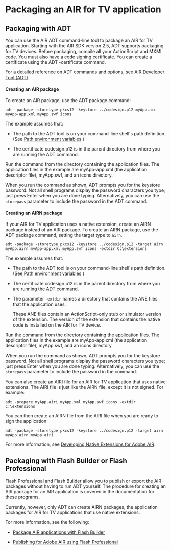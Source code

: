 # Packaging an AIR for TV application

## Packaging with ADT

You can use the AIR ADT command-line tool to package an AIR for TV application.
Starting with the AIR SDK version 2.5, ADT supports packaging for TV devices.
Before packaging, compile all your ActionScript and MXML code. You must also
have a code signing certificate. You can create a certificate using the ADT
-certificate command.

For a detailed reference on ADT commands and options, see
[AIR Developer Tool (ADT)](WS5b3ccc516d4fbf351e63e3d118666ade46-7fd9.html).

#### Creating an AIR package

To create an AIR package, use the ADT package command:

    adt -package -storetype pkcs12 -keystore ../codesign.p12 myApp.air myApp-app.xml myApp.swf icons

The example assumes that:

- The path to the ADT tool is on your command-line shell's path definition. (See
  [Path environment variables](WSfffb011ac560372f-71994050128cca87097-8000.html).)

- The certificate codesign.p12 is in the parent directory from where you are
  running the ADT command.

Run the command from the directory containing the application files. The
application files in the example are myApp-app.xml (the application descriptor
file), myApp.swf, and an icons directory.

When you run the command as shown, ADT prompts you for the keystore password.
Not all shell programs display the password characters you type; just press
Enter when you are done typing. Alternatively, you can use the `storepass`
parameter to include the password in the ADT command.

#### Creating an AIRN package

If your AIR for TV application uses a native extension, create an AIRN package
instead of an AIR package. To create an AIRN package, use the ADT package
command, setting the target type to `airn`.

    adt -package -storetype pkcs12 -keystore ../codesign.p12 -target airn myApp.airn myApp-app.xml myApp.swf icons -extdir C:\extensions

The example assumes that:

- The path to the ADT tool is on your command-line shell's path definition. (See
  [Path environment variables](WSfffb011ac560372f-71994050128cca87097-8000.html).)

- The certificate codesign.p12 is in the parent directory from where you are
  running the ADT command.

- The parameter `-extdir` names a directory that contains the ANE files that the
  application uses.

  These ANE files contain an ActionScript-only stub or simulator version of the
  extension. The version of the extension that contains the native code is
  installed on the AIR for TV device.

Run the command from the directory containing the application files. The
application files in the example are myApp-app.xml (the application descriptor
file), myApp.swf, and an icons directory.

When you run the command as shown, ADT prompts you for the keystore password.
Not all shell programs display the password characters you type; just press
Enter when you are done typing. Alternatively, you can use the `storepass`
parameter to include the password in the command.

You can also create an AIRI file for an AIR for TV application that uses native
extensions. The AIRI file is just like the AIRN file, except it is not signed.
For example:

    adt -prepare myApp.airi myApp.xml myApp.swf icons -extdir C:\extensions

You can then create an AIRN file from the AIRI file when you are ready to sign
the application:

    adt -package -storetype pkcs12 -keystore ../codesign.p12 -target airn myApp.airn myApp.airi

For more information, see
[Developing Native Extensions for Adobe AIR](https://web.archive.org/web/20150414032840/https://help.adobe.com/en_US/air/extensions/index.html).

## Packaging with Flash Builder or Flash Professional

Flash Professional and Flash Builder allow you to publish or export the AIR
packages without having to run ADT yourself. The procedure for creating an AIR
package for an AIR application is covered in the documentation for these
programs.

Currently, however, only ADT can create AIRN packages, the application packages
for AIR for TV applications that use native extensions.

For more information, see the following:

- [Package AIR applications with Flash Builder](http://www.adobe.com/go/learn_dev_AIR_Flash_Builder_en)

- [Publishing for Adobe AIR using Flash Professional](http://www.adobe.com/go/learn_publish_AIR_Flash_Pro_en)
